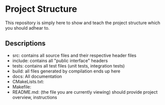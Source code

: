 # Project Structure
This repository is simply here to show and teach the project structure which you should adhear to.

## Descriptions
- src: contains all source files and their respective header files
- include: contains all "public interface" headers
- tests: contains all test files (unit tests, integration tests)
- build: all files generated by compilation ends up here
- docs: All documentation
- CMakeLists.txt: 
- Makefile: 
- README.md: (the file you are currently viewing) should provide project overview, instructions
